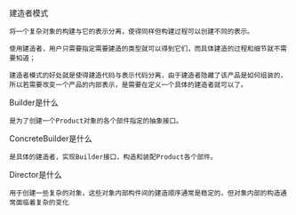 建造者模式

    将一个复杂对象的构建与它的表示分离，使得同样但构建过程可以创建不同的表示。
    
    使用建造者，用户只需要指定需要建造的类型就可以得到它们，而具体建造的过程和细节就不需要知道；
    
    建造者模式的好处就是使得建造代码与表示代码分离，由于建造者隐藏了该产品是如何组装的，
    所以若需要改变一个产品的内部表示，是需要在定义一个具体的建造者就可以了。
    
Builder是什么

    是为了创建一个Product对象的各个部件指定的抽象接口。
    
ConcreteBuilder是什么

    是具体的建造者，实现Builder接口，构造和装配Product各个部件。
    
Director是什么

    用于创建一些复杂的对象，这些对象内部构件间的建造顺序通常是稳定的，但对象内部的构造通常面临着复杂的变化
    
